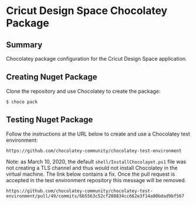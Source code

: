 ﻿# Cricut Design Space Chocolatey Package


## Summary

Chocolatey package configuration for the Cricut Design Space application.

## Creating Nuget Package

Clone the repository and use Chocolatey to create the package:

    $ choco pack

## Testing Nuget Package

Follow the instructions at the URL below to create and use a Chocolatey test environment:

    https://github.com/chocolatey-community/chocolatey-test-environment

Note: as March 10, 2020, the default `shell/InstallChocolayet.ps1` file was not creating a TLS channel and thus would not install Chocolatey in the virtual machine. The link below contains a fix. Once the pull request is accepted in the test environment repository this message will be removed.

    https://github.com/chocolatey-community/chocolatey-test-environment/pull/49/commits/6b5563c52cf208834cc662e3f14a00bdad9bf567